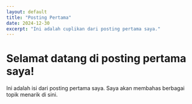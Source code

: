 ```yaml
---
layout: default
title: "Posting Pertama"
date: 2024-12-30
excerpt: "Ini adalah cuplikan dari posting pertama saya."
---
```


# Selamat datang di posting pertama saya!

Ini adalah isi dari posting pertama saya. Saya akan membahas berbagai topik menarik di sini.
